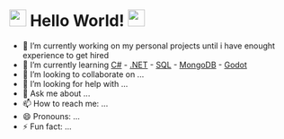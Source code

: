 <h1><img src="https://emojis.slackmojis.com/emojis/images/1531849430/4246/blob-sunglasses.gif?1531849430" width="30"/> Hello World! <img src="https://emojis.slackmojis.com/emojis/images/1531849430/4246/blob-sunglasses.gif?1531849430" width="30"/></h1>


- 🔭 I’m currently working on my personal projects until i have enought experience to get hired
- 🌱 I’m currently learning [C#](https://dotnet.microsoft.com/it-it/languages/csharp) - [.NET](https://dotnet.microsoft.com/it-it/) - [SQL](https://it.wikipedia.org/wiki/Structured_Query_Language) - [MongoDB](https://www.mongodb.com/) - [Godot](https://godotengine.org/)
- 👯 I’m looking to collaborate on ...
- 🤔 I’m looking for help with ...
- 💬 Ask me about ...
- 📫 How to reach me: ...
- 😄 Pronouns: ...
- ⚡ Fun fact: ...
